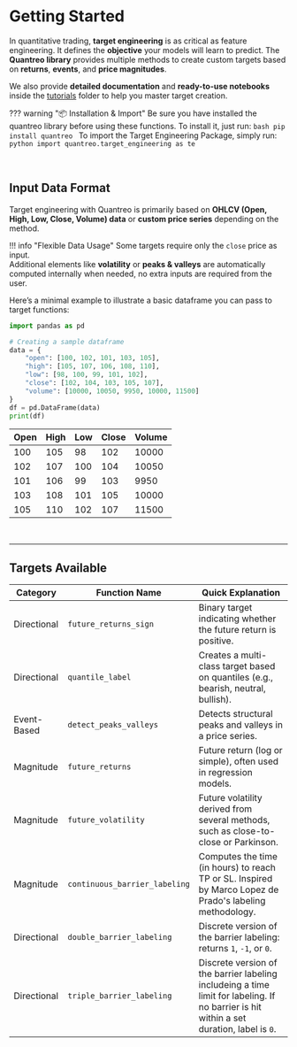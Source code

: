 # **Getting Started**

In quantitative trading, **target engineering** is as critical as feature engineering. It defines the **objective** your models will learn to predict. The **Quantreo library** provides multiple methods to create custom targets based on **returns**, **events**, and **price magnitudes**.

We also provide **detailed documentation** and **ready-to-use notebooks** inside the [tutorials](/../tutorials/Quantreo-for-beginners) folder to help you master target creation.

??? warning "📦 Installation & Import"
    Be sure you have installed the quantreo library before using these functions. To install it, just run:
    ```bash
    pip install quantreo
    ```
    To import the Target Engineering Package, simply run:
    ```python
    import quantreo.target_engineering as te
    ```

<br>

## **Input Data Format**

Target engineering with Quantreo is primarily based on **OHLCV (Open, High, Low, Close, Volume) data** or **custom price series** depending on the method.

!!! info "Flexible Data Usage"
    Some targets require only the `close` price as input.  
    Additional elements like **volatility** or **peaks & valleys** are automatically computed internally when needed, no extra inputs are required from the user.


Here’s a minimal example to illustrate a basic dataframe you can pass to target functions:

```python
import pandas as pd

# Creating a sample dataframe
data = {
    "open": [100, 102, 101, 103, 105],
    "high": [105, 107, 106, 108, 110],
    "low": [98, 100, 99, 101, 102],
    "close": [102, 104, 103, 105, 107],
    "volume": [10000, 10050, 9950, 10000, 11500]
}
df = pd.DataFrame(data)
print(df)
```


| Open | High | Low | Close | Volume |
|------|------|-----|-------|--------|
| 100  | 105  |  98 |  102  | 10000  |
| 102  | 107  | 100 |  104  | 10050  |
| 101  | 106  |  99 |  103  | 9950   |
| 103  | 108  | 101 |  105  | 10000  |
| 105  | 110  | 102 |  107  | 11500  |

<br>

---
## Targets Available
| **Category** | **Function Name**        | **Quick Explanation**                                                                                                                    |
|-------------|--------------------------|------------------------------------------------------------------------------------------------------------------------------------------|
| Directional | `future_returns_sign`    | Binary target indicating whether the future return is positive.                                                                          |
| Directional | `quantile_label`         | Creates a multi-class target based on quantiles (e.g., bearish, neutral, bullish).                                                       |
| Event-Based | `detect_peaks_valleys`   | Detects structural peaks and valleys in a price series.                                                                                  |
| Magnitude   | `future_returns`         | Future return (log or simple), often used in regression models.                                                                          |
| Magnitude   | `future_volatility`      | Future volatility derived from several methods, such as close-to-close or Parkinson.                                                     |
| Magnitude  | `continuous_barrier_labeling`  | Computes the time (in hours) to reach TP or SL. Inspired by Marco Lopez de Prado's labeling methodology.                                 |
| Directional | `double_barrier_labeling`      | Discrete version of the barrier labeling: returns `1`, `-1`, or `0`.                                                                     |
| Directional | `triple_barrier_labeling`      | Discrete version of the barrier labeling includeing a time limit for labeling. If no barrier is hit within a set duration, label is `0`. |

